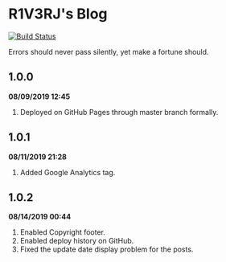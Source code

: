 # R1V3RJ's Blog

[![Build Status](https://travis-ci.org/R1V3RJ1s/r1v3rj1s.github.io.svg?branch=second-institute)](https://travis-ci.org/R1V3RJ1s/r1v3rj1s.github.io)

Errors should never pass silently, yet make a fortune should.

## 1.0.0 
**08/09/2019 12:45**
1. Deployed on GitHub Pages through master branch formally.

## 1.0.1 
**08/11/2019 21:28**
1. Added Google Analytics tag.

## 1.0.2 
**08/14/2019 00:44**
1. Enabled Copyright footer.
2. Enabled deploy history on GitHub.
3. Fixed the update date display problem for the posts.
